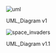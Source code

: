 
![uml](https://user-images.githubusercontent.com/38145387/40880848-290870b2-667e-11e8-9107-202e3f8f1315.png)

UML_Diagram v1

![space_invaders](https://user-images.githubusercontent.com/38145376/40880818-8f6c78c2-667d-11e8-9629-255fa6e0ea41.png)

UML_Diagram v1.1
